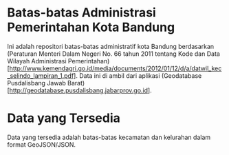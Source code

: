 # Batas-batas Administrasi Pemerintahan Kota Bandung
Ini adalah repositori batas-batas administratif kota Bandung berdasarkan 
(Peraturan Menteri Dalam Negeri No. 66 tahun 2011 tentang Kode dan Data 
Wilayah Administrasi Pemerintahan) [http://www.kemendagri.go.id/media/documents/2012/01/12/d/a/datwil_kec_selindo_lampiran_1.pdf]. 
Data ini di ambil dari aplikasi (Geodatabase Pusdalisbang Jawab Barat) [http://geodatabase.pusdalisbang.jabarprov.go.id].

# Data yang Tersedia
Data yang tersedia adalah batas-batas kecamatan dan kelurahan dalam format GeoJSON/JSON.